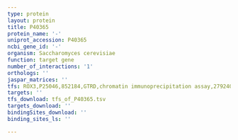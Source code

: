 ```yaml
---
type: protein
layout: protein
title: P40365
protein_name: '-'
uniprot_accession: P40365
ncbi_gene_id: '-'
organism: Saccharomyces cerevisiae
function: target gene
number_of_interactions: '1'
orthologs: ''
jaspar_matrices: ''
tfs: ROX3,P25046,852184,GTRD,chromatin immunoprecipitation assay,27924024%5Buid%5D,No
targets: ''
tfs_download: tfs_of_P40365.tsv
targets_download: ''
bindingSites_download: ''
binding_sites_ls: ''

---
```

